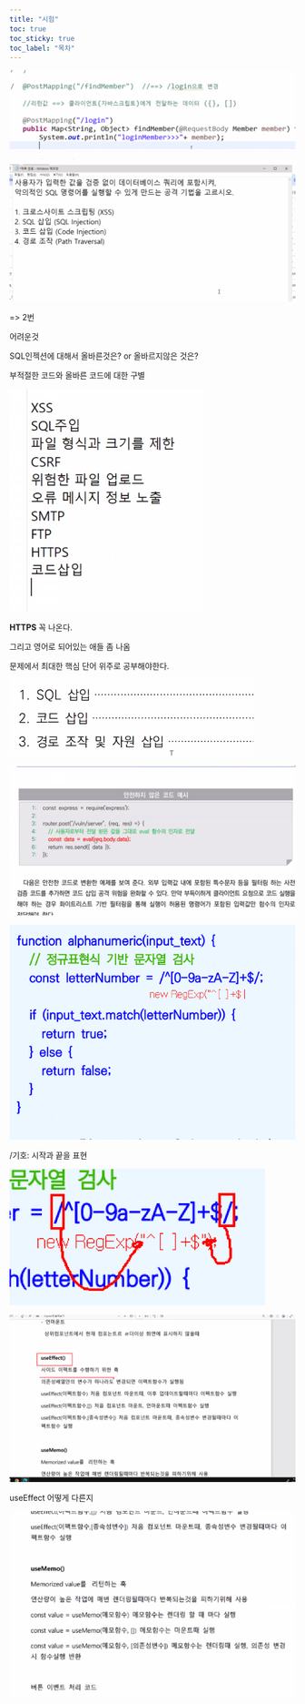 ```yaml
---
title: "시험"
toc: true
toc_sticky: true
toc_label: "목차"
---
```


![image-20240906104034944](../../../images/2024-09-06-0906/image-20240906104034944.png)



![image-20240906152033485](/../../images/2024-09-06-0906/image-20240906152033485.png)

=> 2번

어려운것

SQL인젝션에 대해서 올바른것은? or  올바르지않은 것은?



부적절한 코드와 올바른 코드에 대한 구별



<img src="/../../images/2024-09-06-0906/image-20240906152447299.png" alt="image-20240906152447299" style="zoom: 67%;" />

**HTTPS** 꼭 나온다.

그리고 영어로 되어있는 애들 좀 나옴

문제에서 최대한 핵심 단어  위주로 공부해야한다.

![image-20240906171210778](../../../images/2024-09-06-0906/image-20240906171210778.png)

![image-20240906171230397](../../../images/2024-09-06-0906/image-20240906171230397.png)



![image-20240906171434197](../../../images/2024-09-06-0906/image-20240906171434197.png)

/기호: 시작과 끝을 표현 

![image-20240906171504718](../../../images/2024-09-06-0906/image-20240906171504718.png)

![image-20240906172659246](../../../images/2024-09-06-0906/image-20240906172659246.png)

useEffect 어떻게 다른지

![image-20240906172728344](../../../images/2024-09-06-0906/image-20240906172728344.png)